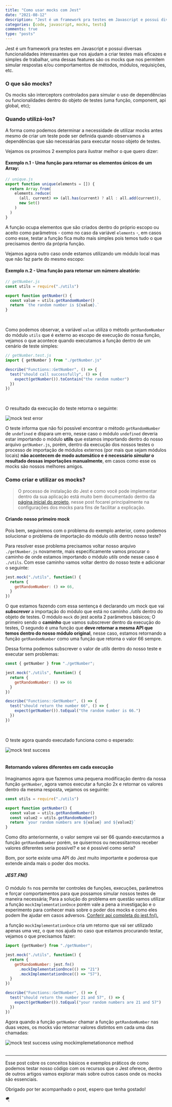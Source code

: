 ```yaml
---
title: "Como usar mocks com Jest"
date: "2021-08-12"
description: "Jest é um framework pra testes em Javascript e possui diversas funcionalidades interessantes que nos ajudam a criar testes mais eficazes e simples de trabalhar, uma dessas features são os mocks que nos permitem simular respostas e/ou comportamentos de métodos, módulos, requisições, etc."
categories: [code, javascript, mocks, tests]
comments: true
type: "posts"
---
```


Jest é um framework pra testes em Javascript e possui diversas funcionalidades interessantes que nos ajudam a criar testes mais eficazes e simples de trabalhar, uma dessas features são os mocks que nos permitem simular respostas e/ou comportamentos de métodos, módulos, requisições, etc.

### O que são mocks?

Os mocks são interceptors controlados para simular o uso de dependências ou funcionalidades dentro do objeto de testes (uma função, component, api global, etc);

### Quando utilizá-los?

A forma como podemos determinar a necessidade de utilizar mocks antes mesmo de criar um teste pode ser definida quando observamos a dependências que são necessárias para executar nosso objeto de testes.

Vejamos os proximos 2 exemplos para ilustrar melhor o que quero dizer:

#### Exemplo n.1 - Uma função para retornar os elementos únicos de um Array:

```javascript
// unique.js
export function unique(elements = []) {
  return Array.from(
    elements.reduce(
      (all, current) => (all.has(current) ? all : all.add(current)),
      new Set()
    )
  )
}
```

A função ocupa elementos que são criados dentro do próprio escopo ou aceito como parâmetros - como no caso da variável `elements` -, em casos como esse, testar a função fica muito mais simples pois temos tudo o que precisamos dentro da própria função.

Vejamos agora outro caso onde estamos utilizando um módulo local mas que não faz parte do mesmo escopo:

#### Exemplo n.2 - Uma função para retornar um número aleatório:

```javascript
// getNumber.js
const utils = require("./utils")

export function getNumber() {
  const value = utils.getRandomNumber()
  return `the random number is ${value}.`
}
```

<br />

Como podemos observar, a variável `value` utiliza o método `getRandomNumber` do módulo `utils` que é externo ao escopo de execução do nossa função, vejamos o que acontece quando executamos a função dentro de um cenário de teste simples:


```javascript
// getNumber.test.js
import { getNumber } from "./getNumber.js"

describe("Functions::GetNumber", () => {
  test("should call successfully", () => {
    expect(getNumber()).toContain("the random number")
  })
})
```

<br />

O resultado da execução do teste retorna o seguinte:
<br />

<div class="image-container">
  <img src="/images/mock-test-error.png" alt="mock test error" />
</div>

O teste informa que não foi possível encontrar o método `getRandomNumber` de `undefined` e dispara um erro, nesse caso o módulo `undefined` deveria estar importando o módulo **utils** que estamos importando dentro do nosso arquivo `getNumber.js`, porém, dentro da execução dos nossos testes o processo de importação de módulos externos (por mais que sejam módulos locais) **não acontecem de modo automático e é necessário *simular* o resultado dessas importações manualmente**, em casos como esse os mocks são nossos melhores amigos.

### Como criar e utilizar os mocks?

> O processo de instalação do Jest e como você pode implementar dentro da sua aplicação está muito bem documentado dentro da [página inicial do projeto](https://jestjs.io), nesse post focarei principalmente na configurações dos mocks para fins de facilitar a explicação.

#### Criando nosso primeiro mock

Pois bem, seguiremos com o problema do exemplo anterior, como podemos solucionar o problema de importação do módulo *utils* dentro nosso teste?

Para resolver esse problema precisamos voltar nosso arquivo `./getNumber.js` novamente, mais especificamente vamos procurar o caminho de onde estamos importando o módulo *utils* onde nesse caso é `./utils`. Com esse caminho vamos voltar dentro do nosso teste e adicionar o seguinte:

```javascript
jest.mock("./utils", function() {
  return {
    getRandomNumber: () => 66,
  }
})
```

O que estamos fazendo com essa sentença é declarando um mock que vai ***subscrever*** a importação do módulo que está no caminho *./utils* dentro do objeto de testes. O módulo `mock` do jest aceita 2 parâmetros básicos; O primeiro sendo o **caminho** que vamos subscrever dentro da execução do testes, O segundo é uma função que **deve retornar a mesma API que temos dentro do nosso módulo original**, nesse caso, estamos retornando a função `getRandomNumber` como uma função que retorna o valor 66 sempre.

Dessa forma podemos subscrever o valor de *utils* dentro do nosso teste e executar sem problemas:

```javascript
const { getNumber } from "./getNumber";

jest.mock("./utils", function() {
  return {
    getRandomNumber: () => 66
  }
})

describe("Functions::GetNumber", () => {
  test("should return the number 66", () => {
    expect(getNumber()).toEqual("the random number is 66.")
  })
})

```

<br />

O teste agora quando executado funciona como o esperado:
<br />

<div class="image-container">
  <img src="/images/mock-test-success.png" alt="mock test success" />
</div>

<br />


#### Retornando valores diferentes em cada execução

Imaginamos agora que fazemos uma pequena modificação dentro da nossa função `getNumber`, agora vamos executar a função 2x e retornar os valores dentro da mesma resposta, vejamos os seguinte:

```javascript
const utils = require("./utils")

export function getNumber() {
  const value = utils.getRandomNumber()
  const value2 = utils.getRandomNumber()
  return `your random numbers are ${value} and ${value2}`
}
```

Como dito anteriormente, o valor sempre vai ser 66 quando executarmos a função `getRandomNumber` porém, se quisermos ou necessitarmos receber valores diferentes seria possível? e se é possível como seria?

Bom, por sorte existe uma API do Jest muito importante e poderosa que extende ainda mais o poder dos mocks.

##### JEST.FN()

O módulo `fn` nos permite ter controles de funções, execuções, parâmetros e forçar comportamentos para que possamos simular nossos testes de maneira necessária; Para a solução do problema em questão vamos utilizar a função `mockImplementationOnce` porém vale a pena a investigação e o experimento para conhecer mais sobre o poder dos mocks e como eles podem lhe ajudar em casos adversos. [Conferir api completa do jest.fn().](https://jestjs.io/docs/mock-function-api)


a função `mockImplementationOnce` cria um retorno que vai ser utilizado apenas uma vez, o que nos ajuda no caso que estamos procurando testar, vejamos o que precisamos fazer:

```javascript
import {getNumber} from "./getNumber";

jest.mock("./utils", function() {
  return {    
    getRandomNumber: jest.fn()
      .mockImplementationOnce(() => "21")
      .mockImplementationOnce(() => "57"),
  }
})

describe("Functions::GetNumber", () => {
  test("should return the number 21 and 57", () => {
    expect(getNumber()).toEqual("your random numbers are 21 and 57")
  })
})

```

Agora quando a função `getNumber` chamar a função `getRandomNumber` nas duas vezes, os mocks vão retornar valores distintos em cada uma das chamadas:


<div class="image-container">
  <img src="/images/mock-test-success-final.png" alt="mock test success using mockimplemetationonce method" />
</div>

<br />


---

Esse post cobre os conceitos básicos e exemplos práticos de como podemos testar nosso código com os recursos que o Jest oferece, dentro de outros artigos vamos explorar mais sobre outros casos onde os mocks são essenciais.

Obrigado por ter acompanhado o post, espero que tenha gostado!

🪂

